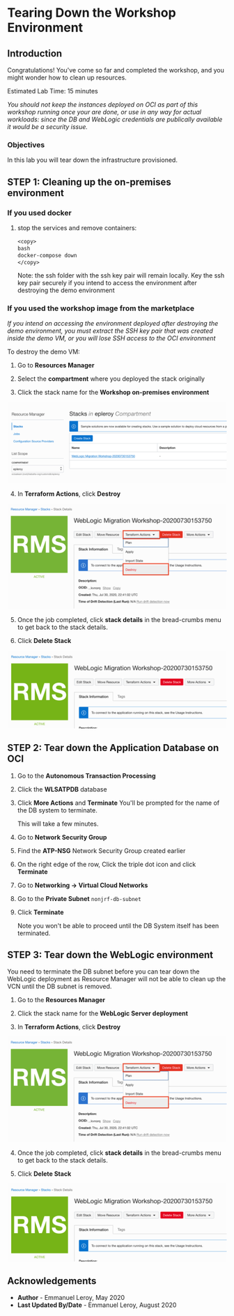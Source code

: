 # Tearing Down the Workshop Environment

## Introduction

Congratulations! You've come so far and completed the workshop, and you might wonder how to clean up resources.

Estimated Lab Time: 15 minutes

*You should not keep the instances deployed on OCI as part of this workshop running once your are done, or use in any way for actual workloads: since the DB and WebLogic credentials are publically available it would be a security issue.*

### Objectives

In this lab you will tear down the infrastructure provisioned.

## **STEP 1:** Cleaning up the on-premises environment

### If you used docker

1. stop the services and remove containers:

    ```
    <copy>
    bash
    docker-compose down
    </copy>
    ```

    Note: the ssh folder with the ssh key pair will remain locally. Key the ssh key pair securely if you intend to access the environment after destroying the demo environment

### If you used the workshop image from the marketplace

*If you intend on accessing the environment deployed after destroying the demo environment, you must extract the SSH key pair that was created inside the demo VM, or you will lose SSH access to the OCI environment*

To destroy the demo VM:

1. Go to **Resources Manager**

2. Select the **compartment** where you deployed the stack originally

3. Click the stack name for the **Workshop on-premises environment**

  ![](./images/stack.png)

4. In **Terraform Actions**, click **Destroy**

  ![](./images/tf-destroy.png)

5. Once the job completed, click **stack details** in the bread-crumbs menu to get back to the stack details.

6. Click **Delete Stack**

  ![](./images/delete-stack.png)

## **STEP 2:** Tear down the Application Database on OCI

1. Go to the **Autonomous Transaction Processing**

2. Click the **WLSATPDB** database

3. Click **More Actions** and **Terminate**
    You'll be prompted for the name of the DB system to terminate.

    This will take a few minutes.

4. Go to **Network Security Group**

5. Find the **ATP-NSG** Network Security Group created earlier

6. On the right edge of the row, Click the triple dot icon and click **Terminate**

7. Go to **Networking -> Virtual Cloud Networks**

8. Go to the **Private Subnet** `nonjrf-db-subnet`

9. Click **Terminate**

    Note you won't be able to proceed until the DB System itself has been terminated.

## **STEP 3:** Tear down the WebLogic environment

You need to terminate the DB subnet before you can tear down the WebLogic deployment as Resource Manager will not be able to clean up the VCN until the DB subnet is removed.

1. Go to the **Resources Manager**

2. Click the stack name for the **WebLogic Server deployment**

3. In **Terraform Actions**, click **Destroy**

  ![](./images/tf-destroy.png)

4. Once the job completed, click **stack details** in the bread-crumbs menu to get back to the stack details.

5. Click **Delete Stack**

  ![](./images/delete-stack.png)

## Acknowledgements

 - **Author** - Emmanuel Leroy, May 2020
 - **Last Updated By/Date** - Emmanuel Leroy, August 2020
